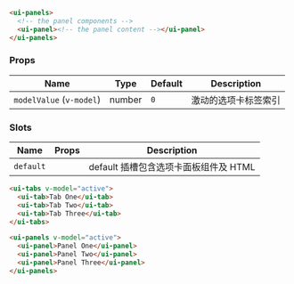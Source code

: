 ```html
<ui-panels>
  <!-- the panel components -->
  <ui-panel><!-- the panel content --></ui-panel>
</ui-panels>
```

### Props

| Name                     | Type   | Default | Description          |
| ------------------------ | ------ | ------- | -------------------- |
| `modelValue` (`v-model`) | number | `0`     | 激动的选项卡标签索引 |

### Slots

| Name      | Props | Description                           |
| --------- | ----- | ------------------------------------- |
| `default` |       | default 插槽包含选项卡面板组件及 HTML |

```html
<ui-tabs v-model="active">
  <ui-tab>Tab One</ui-tab>
  <ui-tab>Tab Two</ui-tab>
  <ui-tab>Tab Three</ui-tab>
</ui-tabs>

<ui-panels v-model="active">
  <ui-panel>Panel One</ui-panel>
  <ui-panel>Panel Two</ui-panel>
  <ui-panel>Panel Three</ui-panel>
</ui-panels>
```
